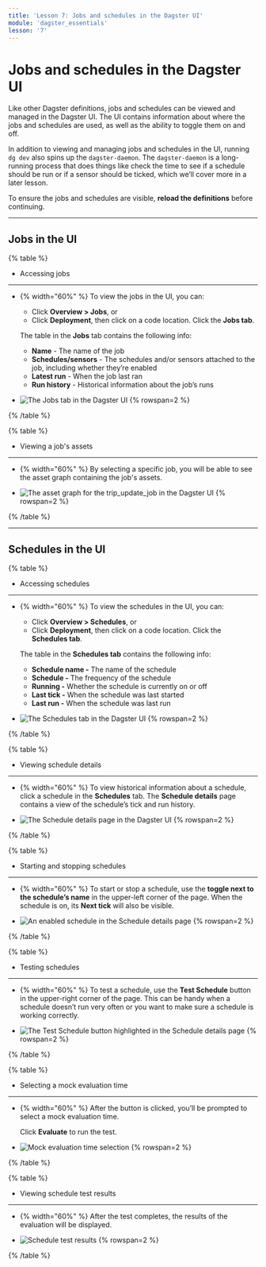 ```yaml
---
title: 'Lesson 7: Jobs and schedules in the Dagster UI'
module: 'dagster_essentials'
lesson: '7'
---
```


# Jobs and schedules in the Dagster UI

Like other Dagster definitions, jobs and schedules can be viewed and managed in the Dagster UI. The UI contains information about where the jobs and schedules are used, as well as the ability to toggle them on and off.

In addition to viewing and managing jobs and schedules in the UI, running `dg dev` also spins up the `dagster-daemon`. The `dagster-daemon` is a long-running process that does things like check the time to see if a schedule should be run or if a sensor should be ticked, which we’ll cover more in a later lesson.

To ensure the jobs and schedules are visible, **reload the definitions** before continuing.

---

## Jobs in the UI

{% table %}

- Accessing jobs

---

- {% width="60%" %}
  To view the jobs in the UI, you can:

  - Click **Overview > Jobs**, or
  - Click **Deployment**, then click on a code location. Click the **Jobs tab**.

  The table in the **Jobs** tab contains the following info:

  - **Name** - The name of the job
  - **Schedules/sensors** - The schedules and/or sensors attached to the job, including whether they’re enabled
  - **Latest run** - When the job last ran
  - **Run history** - Historical information about the job’s runs

- ![The Jobs tab in the Dagster UI](/images/dagster-essentials/lesson-7/ui-jobs-tab.png) {% rowspan=2 %}

{% /table %}

{% table %}

- Viewing a job's assets

---

- {% width="60%" %}
  By selecting a specific job, you will be able to see the asset graph containing the job's assets.

- ![The asset graph for the trip_update_job in the Dagster UI](/images/dagster-essentials/lesson-7/ui-trip-update-job-asset-graph.png) {% rowspan=2 %}

{% /table %}

---

## Schedules in the UI

{% table %}

- Accessing schedules

---

- {% width="60%" %}
  To view the schedules in the UI, you can:

  - Click **Overview > Schedules**, or
  - Click **Deployment**, then click on a code location. Click the **Schedules tab**.

  The table in the **Schedules tab** contains the following info:

  - **Schedule name -** The name of the schedule
  - **Schedule -** The frequency of the schedule
  - **Running -** Whether the schedule is currently on or off
  - **Last tick -** When the schedule was last started
  - **Last run -** When the schedule was last run

- ![The Schedules tab in the Dagster UI](/images/dagster-essentials/lesson-7/ui-schedules-tab.png) {% rowspan=2 %}

{% /table %}

{% table %}

- Viewing schedule details

---

- {% width="60%" %}
  To view historical information about a schedule, click a schedule in the **Schedules** tab. The **Schedule details** page contains a view of the schedule’s tick and run history.

- ![The Schedule details page in the Dagster UI](/images/dagster-essentials/lesson-7/ui-schedule-details.png) {% rowspan=2 %}

{% /table %}

{% table %}

- Starting and stopping schedules

---

- {% width="60%" %}
  To start or stop a schedule, use the **toggle next to the schedule’s name** in the upper-left corner of the page. When the schedule is on, its **Next tick** will also be visible.

- ![An enabled schedule in the Schedule details page](/images/dagster-essentials/lesson-7/ui-enabled-schedule.png) {% rowspan=2 %}

{% /table %}

{% table %}

- Testing schedules

---

- {% width="60%" %}
  To test a schedule, use the **Test Schedule** button in the upper-right corner of the page. This can be handy when a schedule doesn’t run very often or you want to make sure a schedule is working correctly.

- ![The Test Schedule button highlighted in the Schedule details page](/images/dagster-essentials/lesson-7/ui-test-schedule.png) {% rowspan=2 %}

{% /table %}

{% table %}

- Selecting a mock evaluation time

---

- {% width="60%" %}
  After the button is clicked, you’ll be prompted to select a mock evaluation time.

  Click **Evaluate** to run the test.

- ![Mock evaluation time selection](/images/dagster-essentials/lesson-7/ui-mock-evaluation-time.png) {% rowspan=2 %}

{% /table %}

{% table %}

- Viewing schedule test results

---

- {% width="60%" %}
  After the test completes, the results of the evaluation will be displayed.

- ![Schedule test results](/images/dagster-essentials/lesson-7/ui-schedule-test-results.png) {% rowspan=2 %}

{% /table %}
